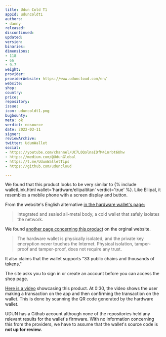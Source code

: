 ```yaml
---
title: Udun Cold T1
appId: uduncoldt1
authors:
- danny
released: 
discontinued: 
updated: 
version: 
binaries: 
dimensions:
- 118
- 66
- 9.7
weight: 
provider: 
providerWebsite: https://www.uduncloud.com/en/
website: 
shop: 
country: 
price: 
repository: 
issue: 
icon: uduncoldt1.png
bugbounty: 
meta: ok
verdict: nosource
date: 2022-03-11
signer: 
reviewArchive: 
twitter: UdunWallet
social:
- https://youtube.com/channel/UC7L0QolnaIDfM41nrbt6Uhw
- https://medium.com/@UdunGlobal
- https://t.me/UdunWalletTips
- https://github.com/uduncloud

---
```


We found that this product looks to be very similar to {% include walletLink.html wallet='hardware/ellipaltitan' verdict='true' %}.
Like Ellipal, it resembles a mobile phone with a screen display and button.

From the website's English alternative [in the hardware wallet's page:](https://www.uduncloud.com/en/products/hardware)

> Integrated and sealed all-metal body, a cold wallet that safely isolates the network.

We found [another page concerning this product](https://www.uduncloud.com/products/hardware-pack) on the orginal website.

> The hardware wallet is physically isolated, and the private key encryption never touches the Internet. Physical isolation, tamper-proof and tamper-proof, does not require any trust.

It also claims that the wallet supports "33 public chains and thousands of tokens."

The site asks you to sign in or create an account before you can access the shop page.

[Here is a video](https://www.youtube.com/watch?v=2D8OqKqNiiA) showcasing this product. At 0:30, the video shows the user making a transaction on the app and then confirming the transaction on the wallet. This is done by scanning the QR code generated by the hardware wallet.

UDUN has a Github account although none of the repositories held any relevant results for the wallet's firmware. With no information concerning this from the providers, we have to assume that the wallet's source code is **not up for review.**